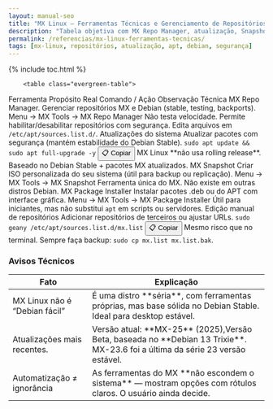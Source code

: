 ```yaml
---
layout: manual-seo
title: "MX Linux – Ferramentas Técnicas e Gerenciamento de Repositórios"
description: "Tabela objetiva com MX Repo Manager, atualização, Snapshot e edição de repositórios — sem linguagem informal, só referência técnica."
permalink: /referencias/mx-linux-ferramentas-tecnicas/
tags: [mx-linux, repositórios, atualização, apt, debian, segurança]
---
```


{% include toc.html %}


<section class="post-content">
        
       
        
        
        <table class="evergreen-table">
  <thead>
    <tr>
      <th>Ferramenta</th>
      <th>Propósito Real</th>
      <th>Comando / Ação</th>
      <th>Observação Técnica</th>
    </tr>
  </thead>
  <tbody>
    <tr>
      <td data-label="Ferramenta">MX Repo Manager.</td>
      <td data-label="Propósito Real">Gerenciar repositórios MX e Debian (stable, testing, backports).</td>
      <td data-label="Comandos / Ações">
        Menu → MX Tools → MX Repo Manager
      </td>
      <td data-label="Observações Técnicas">Não testa velocidade. Permite habilitar/desabilitar repositórios com segurança. Edita arquivos em <code>/etc/apt/sources.list.d/</code>.</td>
    </tr>
    <tr>
      <td data-label="Ferramenta">Atualizações do sistema</td>
      <td data-label="Propósito Real">Atualizar pacotes com segurança (mantém estabilidade do Debian Stable).</td>
      <td data-label="Comando / Ação">
        <code>sudo apt update && sudo apt full-upgrade -y</code>
        <button class="copy-btn" data-command="sudo apt update && sudo apt full-upgrade -y">📋 Copiar</button>
      </td>
      <td data-label="Observação Técnica">MX Linux **não usa rolling release**. Baseado no Debian Stable + pacotes MX atualizados.</td>
    </tr>
    <tr>
      <td data-label="Ferramenta">MX Snapshot</td>
      <td data-label="Propósito Real">Criar ISO personalizada do seu sistema (útil para backup ou replicação).</td>
      <td data-label="Comando / Ação">
        Menu → MX Tools → MX Snapshot
      </td>
      <td data-label="Observação Técnica">Ferramenta única do MX. Não existe em outras distros Debian.</td>
    </tr>
    <tr>
      <td data-label="Ferramenta">MX Package Installer</td>
      <td data-label="Propósito Real">Instalar pacotes .deb ou do APT com interface gráfica.</td>
      <td data-label="Comando / Ação">
        Menu → MX Tools → MX Package Installer
      </td>
      <td data-label="Observação Técnica">Útil para iniciantes, mas não substitui <code>apt</code> em scripts ou servidores.</td>
    </tr>
    <tr>
      <td data-label="Ferramenta">Edição manual de repositórios</td>
      <td data-label="Propósito Real">Adicionar repositórios de terceiros ou ajustar URLs.</td>
      <td data-label="Comando / Ação">
        <code>sudo geany /etc/apt/sources.list.d/mx.list</code>
        <button class="copy-btn" data-command="sudo geany /etc/apt/sources.list.d/mx.list">📋 Copiar</button>
      </td>
      <td data-label="Observação Técnica">Mesmo risco que no terminal. Sempre faça backup: <code>sudo cp mx.list mx.list.bak</code>.</td>
    </tr>
  </tbody>
</table>

<h3 id="avisos">Avisos Técnicos</h3>
<table class="evergreen-table">
  <thead>
    <tr>
      <th>Fato</th>
      <th>Explicação</th>
    </tr>
  </thead>
  <tbody>
    <tr>
      <td data-label="Fato">MX Linux não é “Debian fácil”</td>
      <td data-label="Explicação">É uma distro **séria**, com ferramentas próprias, mas base sólida no Debian Stable. Ideal para desktop estável.</td>
    </tr>
    <tr>
      <td data-label="Fato">Atualizações mais recentes.</td>
      <td data-label="Explicação">Versão atual: **MX-25** (2025),Versão Beta, baseada no **Debian 13 Trixie**. MX-23.6 foi a última da série 23 versão estável.</td>
    </tr>
    <tr>
      <td data-label="Fato">Automatização ≠ ignorância</td>
      <td data-label="Explicação">As ferramentas do MX **não escondem o sistema** — mostram opções com rótulos claros. O usuário ainda decide.</td>
    </tr>
  </tbody>
</table>
        
            
</section>



